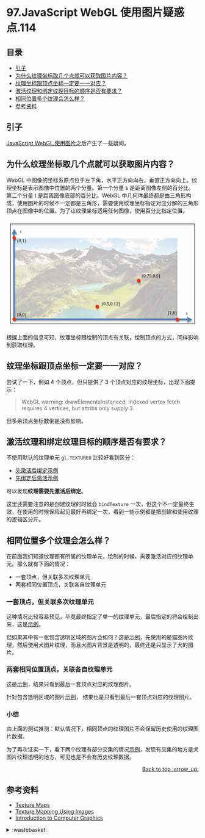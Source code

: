 # 97.JavaScript WebGL 使用图片疑惑点.114
## <a name="index"></a> 目录
- [引子](#start)
- [为什么纹理坐标取几个点就可以获取图片内容？](#ques1)
- [纹理坐标跟顶点坐标一定要一一对应？](#ques2)
- [激活纹理和绑定纹理目标的顺序是否有要求？](#ques3)
- [相同位置多个纹理会怎么样？](#ques4)
- [参考资料](#reference)

## <a name="start"></a> 引子
[JavaScript WebGL 使用图片][url-pre]之后产生了一些疑问。

## <a name="ques1"></a> 为什么纹理坐标取几个点就可以获取图片内容？
WebGL 中图像的坐标系原点位于左下角，水平正方向向右，垂直正方向向上。纹理坐标是表示图像中位置的两个分量。第一个分量 s 是距离图像左侧的百分比。第二个分量 t 是距离图像底部的百分比。WebGL 中几何体最终都是由三角形构成，使用图片的时候不一定都是三角形，需要使用纹理坐标指定对应分解的三角形顶点在图像中的位置。为了让纹理坐标适用任何图像，使用百分比指定位置。

![97-image-coor][url-local-1]

根据上面的信息可知，纹理坐标跟绘制的顶点有关联，绘制顶点的方式，同样影响到获取纹理。
## <a name="ques2"></a> 纹理坐标跟顶点坐标一定要一一对应？
尝试了一下，例如 4 个顶点，但只提供了 3 个顶点对应的纹理坐标，出现下面提示：
> WebGL warning: drawElementsInstanced: Indexed vertex fetch requires 4 vertices, but attribs only supply 3.

但多余顶点坐标数倒是没有影响。

## <a name="ques3"></a> 激活纹理和绑定纹理目标的顺序是否有要求？
不使用默认的纹理单元 `gl.TEXTURE0` 比较好看到区分：
- [先激活后绑定示例][url-example1]
- [先绑定后激活示例][url-example2]

可以发现**纹理需要先激活后绑定**。

这里还需要注意的是创建纹理的时候会 `bindTexture` 一次，但这个不一定最终生效，在使用的时候保险起见最好再绑定一次，看到一些示例都是把创建和使用纹理的逻辑区分开。

## <a name="ques4"></a> 相同位置多个纹理会怎么样？
在前面我们知道纹理都有所属的纹理单元，绘制的时候，需要激活对应的纹理单元。那么就有下面的情况：
- 一套顶点，但关联多次纹理单元
- 两套相同位置顶点，关联各自纹理单元

### 一套顶点，但关联多次纹理单元
这种情况比较容易预见，毕竟最终指定了单一的纹理单元，最后指定的将会绘制出来，这是[示例][url-example3]。

但如果其中有一张包含透明区域的图片会如何？这是[示例][url-example4]，先使用的是猫图片纹理，然后使用犬图片纹理，而且犬图片背景是透明的，最终还是只显示了犬的图片。

### 两套相同位置顶点，关联各自纹理单元
这是[示例][url-example5]，结果只看到最后一套顶点对应的纹理图片。

针对包含透明区域的图片[示例][url-example6]， 结果也是只看到最后一套顶点对应的纹理图片。

### 小结
由上面的测试推测：默认情况下，相同顶点的纹理图片不会保留历史使用的纹理图片数据。

为了再次证实一下，看下两个纹理有部分交集的情况[示例][url-example7]，发现有交集的地方是犬图片纹理透明的地方，可见也是不会有历史纹理数据。



<div align="right"><a href="#index">Back to top :arrow_up:</a></div>


## <a name="reference"></a> 参考资料
- [Texture Maps][url-1]
- [Texture Mapping Using Images][url-2]
- [Introduction to Computer Graphics][url-3]

[url-pre]:https://github.com/XXHolic/segment/issues/113
[url-1]:http://learnwebgl.brown37.net/model_data/model_texture_maps.html
[url-2]:http://learnwebgl.brown37.net/10_surface_properties/texture_mapping_images.html
[url-3]:https://math.hws.edu/graphicsbook/index.html


[url-example1]:https://xxholic.github.io/lab/segment/97/active-bind.html
[url-example2]:https://xxholic.github.io/lab/segment/97/bind-active.html
[url-example3]:https://xxholic.github.io/lab/segment/97/one-multi.html
[url-example4]:https://xxholic.github.io/lab/segment/97/one-multi-trans.html
[url-example5]:https://xxholic.github.io/lab/segment/97/multi-multi.html
[url-example6]:https://xxholic.github.io/lab/segment/97/multi-multi-trans.html
[url-example7]:https://xxholic.github.io/lab/segment/97/overlap.html


[url-local-1]:../images/97/1.png
[url-local-2]:../images/97/2.png

<details>
<summary>:wastebasket:</summary>

最近看了[《魔法满屋》][url-art]，品质很不错，只是整个剧情感觉不到惊喜。

![97-poster][url-local-poster]


</details>

[url-art]:https://movie.douban.com/subject/35134724/
[url-local-poster]:../images/97/poster.png
